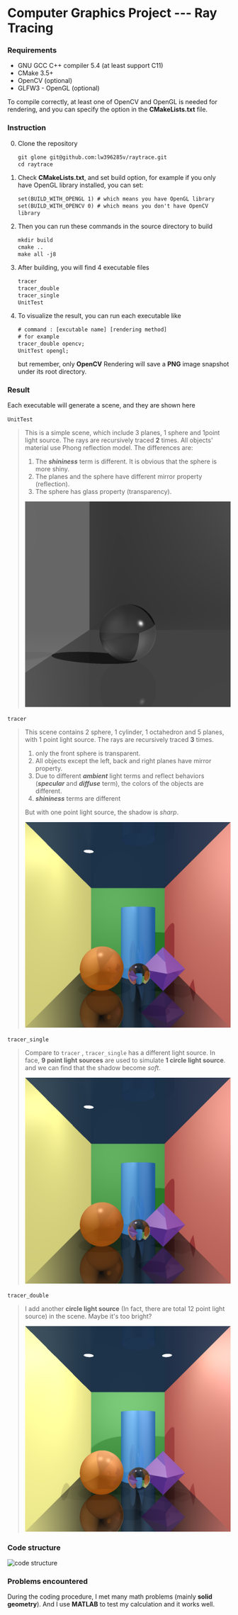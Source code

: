 # Computer Graphics Project --- Ray Tracing

### Requirements

+ GNU GCC C++ compiler 5.4 (at least support C11)
+ CMake 3.5+
+ OpenCV (optional)
+ GLFW3 - OpenGL (optional)

To compile correctly, at least one of OpenCV and OpenGL is needed for rendering, and you can specify the option in the **CMakeLists.txt** file.

### Instruction

0. Clone the repository

   ```shell
   git glone git@github.com:lw396285v/raytrace.git
   cd raytrace
   ```

1. Check **CMakeLists.txt**, and set build option, for example if you only have OpenGL library installed, you can set:    

   ```shell
   set(BUILD_WITH_OPENGL 1) # which means you have OpenGL library
   set(BUILD_WITH_OPENCV 0) # which means you don't have OpenCV library
   ```

2. Then you can run these commands in the source directory to build

   ```shell
   mkdir build
   cmake ..
   make all -j8
   ```

3. After building, you will find 4 executable files

   ```shell
   tracer
   tracer_double
   tracer_single
   UnitTest
   ```

4. To visualize the result, you can run each executable like

   ```shell
   # command : [excutable name] [rendering method]
   # for example
   tracer_double opencv;
   UnitTest opengl;
   ```

   but remember, only **OpenCV** Rendering will save a **PNG** image snapshot under its root directory.

### Result

Each executable will generate a scene, and they are shown here

`UnitTest`

> This is a simple scene, which include 3 planes, 1 sphere and 1point light source. The rays are recursively traced **2** times. All objects' material use Phong reflection model. The differences are: 
>
> 1. The ***shininess*** term is different. It is obvious that the sphere is more shiny.
> 2. The planes and the sphere have different mirror property (reflection).
> 3. The sphere has glass property (transparency).
>
> ![preview](unit_test.png)



`tracer`

> This scene contains 2 sphere, 1 cylinder, 1 octahedron and 5 planes, with 1 point light source. The rays are recursively traced **3** times.
>
> 1. only the front sphere is transparent.
> 2. All objects except the left, back and right planes have mirror property.
> 3. Due to different ***ambient*** light terms and reflect behaviors (***specular*** and ***diffuse*** term), the colors of the objects are different.
> 4. ***shininess*** terms are different
>
> But with one point light source, the shadow is *sharp*.
>
> ![preview](single_lightsource.png)



`tracer_single`

> Compare to `tracer` , `tracer_single` has a different light source. In face, **9 point light sources** are used to simulate **1 circle light source**. and we can find that the shadow become *soft*.
>
> ![tracer_single](single_multi-lightsource.png)



`tracer_double`

> I add another **circle light source** (In fact, there are total 12 point light source) in the scene. Maybe it's too bright?
>
> ![tracer_single](double_multi-lightsource.png)

### Code structure

![code structure](C:\Users\XPS\Desktop\李文_117033910063\raytrace\code_structure.png)

### Problems encountered

During the coding procedure, I met many math problems (mainly **solid geometry**). And I use **MATLAB** to test my calculation and it works well.

